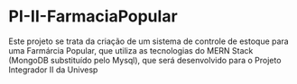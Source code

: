 # PI-II-FarmaciaPopular

Este projeto se trata da criação de um sistema de controle de estoque para uma Farmárcia Popular, que utiliza as tecnologias do MERN Stack (MongoDB substituído pelo Mysql), que será desenvolvido para o Projeto Integrador II da Univesp